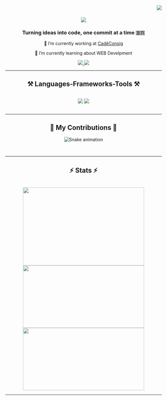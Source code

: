 <img align="right" src="https://visitor-badge.laobi.icu/badge?page_id=dkat-davi.dkat-davi" />

<h1 align="center">
    <img src="https://readme-typing-svg.herokuapp.com/?font=Righteous&size=35&center=true&vCenter=true&color=133B88&width=500&height=70&duration=4000&lines=Hi+There!+🧑‍💻;+I'm+Davi+Kalel!;" />
</h1>


<h3 align="center">Turning ideas into code, one commit at a time 🇧🇷</h3>

<div align="center">

🔭 I’m currently working at <a href="https://www.cadeconsig.com.br/" target="_blank">CadêConsig</a>

🌱 I’m currently learning about WEB Develpment

</div>

<div align="center"> 
  <a href="mailto:dkat.dev@gmail.com">
    <img src="https://img.shields.io/badge/Gmail-333333?style=for-the-badge&logo=gmail&logoColor=red&count_private=true&theme=react&border_radius=10" />
  </a>
  <a href="https://www.linkedin.com/in/dkat-davi/" target="_blank">
    <img src="https://img.shields.io/badge/LinkedIn-0077B5?style=for-the-badge&logo=linkedin&logoColor=white" target="_blank" />
  </a>
</div>

 <hr/>

<h2 align="center">⚒️ Languages-Frameworks-Tools ⚒️</h2>
<br/>
<div align="center">
    <img src="https://skillicons.dev/icons?i=react,bootstrap,mui,html,css,vscode,github,figma,tailwind,git,r" />
    <img src="https://skillicons.dev/icons?i=nodejs,python,javascript,typescript,express,firebase,mongodb,c,java,nextjs,mysql,flask" /><br>
</div>

<br/>
<hr/>
  
<div align="center">
  <h2>🐍 My Contributions 🐍</h2>
  
  ![Snake animation](https://github.com/eagrundy/eagrundy/blob/output/github-contribution-grid-snake.svg)
  
  <br/>
</div>

<hr/>

<h2 align="center">⚡ Stats ⚡</h2>
<br>
<div align=center>
      <img height=250 width=390 align="center" src="https://github-readme-streak-stats.herokuapp.com/?user=dkat-davi&theme=react&hide_border=true" />
      <img height=200 width=390 align="center" src="https://github-readme-stats.vercel.app/api?username=dkat-davi&theme=react&show_icons=true&hide_border=true&count_private=true&rank_icon=github" />
        <br/>
      <img height=200 width=390 align="center" src="https://github-readme-stats.vercel.app/api/top-langs/?username=dkat-davi&theme=react&show_icons=true&hide_border=true&layout=compact" />
</div>

<hr/>
